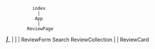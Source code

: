               index
                |
               App
                |
            ReviewPage
   _____________|______________
  |             |               |
ReviewForm  Search  ReviewCollection
                                |
                                |
                            ReviewCard